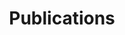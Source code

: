 ---
template: 'publications'

title: Publications
publications:
  - title: Identifying Mosquito Breeding Sites via Drone Images
    conference: Proceedings of the 3rd Workshop on Micro Aerial Vehicle Networks, Systems, and Applications - 2017
    authors:
      - Chathura Suduwella
      - Akarshani Amarasinghe
      - Lasith Niroshan
      - Charith Elvitigala
      - Kasun De Zoysa
      - Chamath Keppetiyagama
    slug: https://dl.acm.org/citation.cfm?id=3086442

  - title: Train traffic optimization to minimize stochastic delays
    conference: Advances in ICT for Emerging Regions (ICTer), 2016 Sixteenth International Conference on - 2016
    authors:
      - Anura P Kasthoori
      - JG Varuna Priyanka
      - Kasun de Zoysa
    slug: https://www.researchgate.net/profile/Anura_P_Kasthoori/publication/308918660_Train_Traffic_Optimization_to_Minimize_Stochastic_Delays/links/57f8741b08ae280dd0bccfe4.pdf

  - title: Automated Pothole Detection System
    conference: International Conference on Advances in ICT for Emerging Regions, Colombo, Sri Lanka - 2013
    authors:
      - Girisha D De Silva
      - Ravin S Perera
      - Nayanajith M Laxman
      - Kenneth M Thilakarathna
      - Chamath I Keppitiyagama
      - Kasun De Zoysa
    slug: http://www.icter.org/conference/icter2016/sites/default/files/icter/IITC-2008p1.pdf

  - title: A Quadcopter Controller to Maintain Radio Link Quality
    conference: Proceedings of the First Workshop on Micro Aerial Vehicle Networks, Systems, and Applications for Civilian Use - 2015
    authors:
      - Mohammed Ayyoob
      - Ahamed Hamza
      - Chamath Keppitiyagama
      - Kasun De Zoysa
      - Venkatraman Iyer
      - Kasun Hewage
      - Thiemo Voigt
    slug: http://delivery.acm.org/10.1145/2760000/2750678/p21-hamza.pdf?ip=192.248.22.102&id=2750678&acc=OA&key=4D4702B0C3E38B35%2E4D4702B0C3E38B35%2E4D4702B0C3E38B35%2E0580E62F07A48127&CFID=948279104&CFTOKEN=70985973&__acm__=1497431222_5e242e4323171910ce71216fcc03e6be

  - title: The intelligent windshield wiper system
    conference: Advances in ICT for Emerging Regions (ICTer), 2016 Sixteenth International Conference on - 2016
    authors:
      - DC Jayasekara
      - Anura P Kasthoori
      - JG Varuna Priyanka
      - TS Peiris
      - Kasun de Zoysa
    slug: http://ieeexplore.ieee.org/abstract/document/7829937/

  - title: A quality metric for object detection and focus for low-cost UAVs
    conference: Advances in ICT for Emerging Regions (ICTer), 2016 Sixteenth International Conference on - 2016
    authors:
      - Nadeesh Fernando
      - Manjusri Wickramasinghe
      - Kasun De Zoysa
      - Charitha Elvitigala
    slug: http://www.icter.org/conference/icter2016/sites/default/files/icter/IITC-2008p1.pdf

  - title: "Wireless Sensing: What Simplicity Has to Offer?"
    conference: Mobile Ad Hoc and Sensor Systems (MASS), 2015 IEEE 12th International Conference on - 2015
    authors:
      - Asanka Sayakkara
      - Chathura Suduwella
      - Charith Shalitha
      - Rumesh Hapuarachchi
      - Chamath Keppitiyagama
      - Kasun De Zoysa
    slug: http://ieeexplore.ieee.org/abstract/document/7366975/

  - title: Towards a sensor system to tame the human elephant conflict
    conference: Sensors Applications Symposium (SAS), 2015 IEEE - 2015
    authors:
      - Charitha Elvitigala
      - Eranda Tennakoon
      - Ayyoob Hamza
      - Yasith Lokuge
      - Kasun De Zoysa
      - Chamath Keppitiyagama
      - Venkat Iyer
      - Kasun Hewage
      - Thiemo Voigt
    slug: http://ieeexplore.ieee.org/abstract/document/7133595/

  - title: Sensor-based breakage detection for electric fences
    conference: Sensors Applications Symposium (SAS), 2015 IEEE - 2015
    authors:
      - Eranda Tennakoon
      - Charith Madusanka
      - Kasun De Zoysa
      - Chamath Keppitiyagama
      - Venkat Iyer
      - Kasun Hewage
      - Thiemo Voigt
    slug: http://ieeexplore.ieee.org/abstract/document/7133589/

  - title: Secure Dynamic Access Control Mechanism for Shared Wireless Sensor Networks
    conference: ICSNC 2015 - 2015
    authors:
      - DTNI Perera
      - Kasun de Zoysa
      - Jeevani Goonathillake
      - Asanka Sayakkara
    slug: http://www.icter.org/conference/icter2016/sites/default/files/icter/IITC-2008p1.pdf

  - title: "Listening to the Giants: Using Elephant Infra-Sound to Solve the Human-Elephant Conflict"
    conference: Proceedings of the 6th ACM Workshop on Real World Wireless Sensor Networks - 2015
    authors:
      - Dabare Poshitha
      - Chatura Suduwella
      - Asanka Sayakkara
      - Damitha Sandaruwan
      - Chamath Keppitiyagama
      - Kasun De Zoysa
      - Kasun Hewage
      - Thiemo Voigt
    slug: /publications

  - title: Context-aware sentiment classification
    conference: Advances in ICT for Emerging Regions (ICTer), 2015 Fifteenth International Conference on - 2015
    authors:
      - Buddhika H Kasthuriarachchy
      - Kasun de Zoysa
      - HL Premarathne
    slug: http://ieeexplore.ieee.org/abstract/document/7377709/

  - title: Smart mobile payment system
    conference: Mobile Electronic Commerce - Foundations, Development, and Applications - 2014
    authors:
      - Amila Karunanayake
      - Kasun De Zoysa
    slug: /publications

  - title: Railway train dynamics analysis system
    conference: Advances in ICT for Emerging Regions (ICTer), 2014 International Conference on - 2014
    authors:
      - AP Kasthoori
      - EMWV Ekanayaka
      - Kasun de Zoysa
    slug: http://ieeexplore.ieee.org/abstract/document/7083929/

  - title: Enhanced bag-of-words model for phrase-level sentiment analysis
    conference: Advances in ICT for Emerging Regions (ICTer), 2014 International Conference on - 2014
    authors:
      - Buddhika H Kasthuriarachchy
      - Kasun De Zoysa
      - HL Premaratne
    slug: http://www.icter.org/conference/icter2016/sites/default/files/icter/IITC-2008p1.pdf

  - title: A Feature Selection Method for Twitter News Classification
    conference: International Journal of Machine Learning and Computing - 2014
    authors:
      - Inoshika Dilrukshi
      - Kasun de Zoysa
    slug: http://www.ijmlc.org/papers/438-M0011.pdf

  - title: Video steganography
    conference: Advances in ICT for Emerging Regions (ICTer), 2013 International Conference on - 2013
    authors:
      - A Munasinghe
      - Anuja Dharmaratne
      - Kasun De Zoysa
    slug: http://ieeexplore.ieee.org/abstract/document/6761155/

  - title: Twitter news classification using SVM
    conference: Computer Science & Education (ICCSE), 2013 8th International Conference on - 2013
    authors:
      - Inoshika Dilrukshi
      - Kasun De Zoysa
      - Amitha Caldera
    slug: http://ieeexplore.ieee.org/abstract/document/6553926/

  - title: "Twitter news classification: Theoretical and practical comparison of SVM against Naive Bayes algorithms"
    conference: Advances in ICT for Emerging Regions (ICTer), 2013 International Conference on - 2013
    authors:
      - Inoshika Dilrukshi
      - Kasun De Zoysa
    slug: http://ieeexplore.ieee.org/abstract/document/6761192/

  - title: "My sensors: A system for secure sensor data sharing over internet"
    conference: Advances in ICT for Emerging Regions (ICTer), 2013 International Conference on - 2013
    authors:
      - Edirisuriya Siriwardane
      - Asanka Sayakkara
      - EMWV Ekanayake
      - Kasun De Zoyza
    slug: https://www.researchgate.net/profile/Asanka_Sayakkara/publication/271549440_My_sensors_A_system_for_secure_sensor_data_sharing_over_internet/links/5821b5c508ae1e06ad24825c.pdf

  - title: TikiriPower-Using TikiriDBabstraction on Smart Home systems
    conference: Advances in ICT for Emerging Regions (ICTer), 2012 International Conference on - 2012
    authors:
      - Lakmal Weerawarne
      - Asanka Sayakkara
      - Dinuni Fernando
      - Chathura Suduwella
      - Kasun De Zoysa
    slug: https://www.researchgate.net/profile/Asanka_Sayakkara/publication/235350894_TikiriPower_-_Using_TikiriDBabstraction_on_Smart_Home_systems/links/5821b65808ae1e06ad248285.pdf

  - title: A review of domain adaptation for opinion detection and sentiment classification
    conference: Advances in ICT for Emerging Regions (ICTer), 2012 International Conference on - 2012
    authors:
      - Buddhika H Kasthuriarachchy
      - Kasun De Zoysa
      - HL Premaratne
    slug: https://www.researchgate.net/profile/Buddhika_Kasthuriarachchy/publication/258218247_A_review_of_domain_adaptation_for_opinion_detection_and_sentiment_classification/links/02e7e527720f1afe78000000.pdf

  - title: Declarative interface for in-network actuation on wireless sensor-actuator networks
    conference: Networked Embedded Systems for Every Application (NESEA), 2012 IEEE 3rd International Conference on - 2012
    authors:
      - Asanka Sayakkara
      - MDJS Goonetillake
      - Kasun De Zoysa
    slug: https://www.researchgate.net/profile/Asanka_Sayakkara/publication/235350918_Declarative_Interface_for_In-network_Actuation_on_Wireless_Sensor-Actuator_Networks/links/5821b56008aece82e27efdbc.pdf

  - title: A declarative interface for smart-phone based sensor network systems
    conference: 2nd Int. Workshop on Mobile Sensing - 2012
    authors:
      - Asanka Sayakkara
      - Kasun De Zoysa
    slug: https://pdfs.semanticscholar.org/1884/e3cfb2c3db88e23fcb3ae87d67044d788d82.pdf

  - title: "TikiriAC: Node-level equally distributed access control for shared sensor networks"
    conference: Real-World Wireless Sensor Networks - 2010
    authors:
      - Nayanajith M Laxaman
      - MDJS Goonatillake
      - Kasun De Zoysa
    slug: http://telematika.kstu.kg/server/books/ger/wirelesssensornetwork/26.pdf

  - title: Multicasting enabled routing protocol optimized for wireless sensor networks
    conference: Real-World Wireless Sensor Networks - 2010
    authors:
      - Tharindu Nanayakkara
      - Kasun De Zoysa
    slug: http://telematika.kstu.kg/server/books/ger/wirelesssensornetwork/16.pdf

  - title: Incorporating digital tools for informal peer group learning
    conference: 2nd International Conference on Computer Supported Education. 7-10 April, Valencia, Spain - 2010
    authors:
      - Kenneth Thilakarathna
      - Chamath Keppitiyagama
      - Kasun De Zoysa
      - Henrik Hansson
    slug: http://www.diva-portal.org/smash/record.jsf?pid=diva2%3A310274&dswid=9293

  - title: "v-Learning: Using Voice for Distant Learning in Emerging Regions"
    conference: CSEDU (1) - 2009
    authors:
      - Thushari Atapattu
      - Kasun De Zoysa
    slug: /publications

  - title: Mobile ATM for developing countries
    conference: Computer Science & Education (ICCSE), 2013 8th International Conference on - 2013
    authors:
      - Amila Karunanayake
      - Kasun De Zoysa
      - Sead Muftic
    slug: http://conferences.sigcomm.org/sigcomm/current/workshops/mobiarch/papers/p25.pdf

  - title: Experiences on Mobile-ATM Deployment in a Developing Country
    conference: Karlstad University - 2008
    authors:
      - Amila Karunanayake
      - Kausn De Zoysa
      - Sead Muftic
      - Feng Zhang
    slug: http://www.diva-portal.org/smash/get/diva2:201710/FULLTEXT01.pdf

  - title: BusNet – A Sensor Network Built Over a Public Transport System
    conference: Wireless Sensor Networks - 2007
    authors:
      - Kasun De Zoysa
      - Chamath Keppitiyagama
    slug: https://pdfs.semanticscholar.org/6ca2/5572f964931e83af6c2c3c9a043e6f0cb7ad.pdf#page=15

  - title: A public transport system based sensor network for road surface condition monitoring
    conference: Proceedings of the 2007 workshop on Networked systems for developing regions - 2007
    authors:
      - Kasun De Zoysa
      - Chamath Keppitiyagama
      - Gihan P Seneviratne
      - WWAT Shihan
    slug: http://s3.amazonaws.com/academia.edu.documents/31266370/busnet.pdf?AWSAccessKeyId=AKIAIWOWYYGZ2Y53UL3A&Expires=1497421084&Signature=xVyEd9zn79tphJzsSg5hr6WvLak%3D&response-content-disposition=inline%3B%20filename%3DA_public_transport_system_based_sensor_n.pdf

---